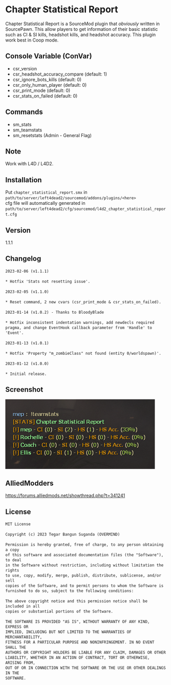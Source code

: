 # Chapter Statistical Report
Chapter Statistical Report is a SourceMod plugin that *obviously* written in SourcePawn. This allow players to get information of their basic statistic such as CI & SI kills, headshot kills, and headshot accuracy. This plugin work best in Coop mode.

## Console Variable (ConVar)
- csr_version
- csr_headshot_accuracy_compare (default: 1)
- csr_ignore_bots_kills (default: 0)
- csr_only_human_player (default: 0)
- csr_print_mode (default: 0)
- csr_stats_on_failed (default: 0)

## Commands
- sm_stats
- sm_teamstats
- sm_resetstats (Admin - General Flag)

## Note
Work with L4D / L4D2.

## Installation
Put `chapter_statistical_report.smx` in `path/to/server/left4dead2/sourcemod/addons/plugins/<here>`\
cfg file will automatically generated in `path/to/server/left4dead2/cfg/sourcemod/l4d2_chapter_statistical_report.cfg`

## Version
1.1.1

## Changelog
```
2023-02-06 (v1.1.1)

* Hotfix 'Stats not resetting issue'.

2023-02-05 (v1.1.0)

* Reset command, 2 new cvars (csr_print_mode & csr_stats_on_failed).

2023-01-14 (v1.0.2) - Thanks to BloodyBlade

* Hotfix inconsistent indentation warnings, add newdecls required pragma, and change EventHook callback parameter from 'Handle' to 'Event'. 

2023-01-13 (v1.0.1)

* Hotfix 'Property "m_zombieClass" not found (entity 0/worldspawn)'. 

2023-01-12 (v1.0.0)

* Initial release.
```

## Screenshot
![](static/command.png)

## AlliedModders
https://forums.alliedmods.net/showthread.php?t=341241

## License
```
MIT License

Copyright (c) 2023 Tegar Bangun Suganda (OVERMIND)

Permission is hereby granted, free of charge, to any person obtaining a copy
of this software and associated documentation files (the "Software"), to deal
in the Software without restriction, including without limitation the rights
to use, copy, modify, merge, publish, distribute, sublicense, and/or sell
copies of the Software, and to permit persons to whom the Software is
furnished to do so, subject to the following conditions:

The above copyright notice and this permission notice shall be included in all
copies or substantial portions of the Software.

THE SOFTWARE IS PROVIDED "AS IS", WITHOUT WARRANTY OF ANY KIND, EXPRESS OR
IMPLIED, INCLUDING BUT NOT LIMITED TO THE WARRANTIES OF MERCHANTABILITY,
FITNESS FOR A PARTICULAR PURPOSE AND NONINFRINGEMENT. IN NO EVENT SHALL THE
AUTHORS OR COPYRIGHT HOLDERS BE LIABLE FOR ANY CLAIM, DAMAGES OR OTHER
LIABILITY, WHETHER IN AN ACTION OF CONTRACT, TORT OR OTHERWISE, ARISING FROM,
OUT OF OR IN CONNECTION WITH THE SOFTWARE OR THE USE OR OTHER DEALINGS IN THE
SOFTWARE.
```
